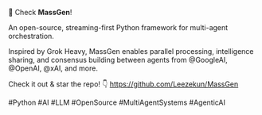 🚀 Check **MassGen**!

An open-source, streaming-first Python framework for multi-agent orchestration.

Inspired by Grok Heavy, MassGen enables parallel processing, intelligence sharing, and consensus building between agents from @GoogleAI, @OpenAI, @xAI, and more.

Check it out & star the repo! 👇
https://github.com/Leezekun/MassGen

#Python #AI #LLM #OpenSource #MultiAgentSystems #AgenticAI